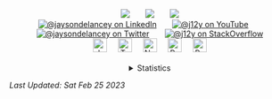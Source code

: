 <div id="writing" align="center">
  <a href="https://medium.com/@j12y" target="_blank"><img src="https://img.shields.io/badge/-Medium-12100E?style=for-the-badge&logo=Medium&logoColor=white"/></a>
    &nbsp; &nbsp; &nbsp;
  <a href="https://dev.to/@j12y" target="_blank"><img src="https://img.shields.io/badge/dev.to-0A0A0A?style=for-the-badge&logo=devdotto&logoColor=white"/></a>
    &nbsp; &nbsp; &nbsp;
  <a href="https://dolby.io/blog/author/jdela/" target="_blank"><img src="https://img.shields.io/badge/Dolby.io-0A0A0A?style=for-the-badge&logo=dolby&logoColor=white"/></a>
</div>


<div id="social" align="center">
  <a href="https://www.linkedin.com/in/jaysondelancey/" target="_blank"><img src="https://img.shields.io/badge/LinkedIn-0077B5?style=flat-square&logo=linkedin&logoColor=white" alt="@jaysondelancey on LinkedIn"/></a>
  &nbsp; &nbsp; &nbsp;
  <a href="https://youtube.com/@j12y" target="_blank"><img src="https://img.shields.io/badge/YouTube-red?style=flat-square&logo=youtube&logoColor=white" alt="@j12y on YouTube"/></a>
  &nbsp; &nbsp; &nbsp;
  <a href="https://twitter.com/jaysondelancey" target="_blank"><img src="https://img.shields.io/badge/Twitter-blue?style=flat-square&logo=twitter&logoColor=white" alt="@jaysondelancey on Twitter"/></a>
  &nbsp; &nbsp; &nbsp;
  <a href="https://meta.stackoverflow.com/users/2233231/j12y" target="_blank"><img src="https://img.shields.io/badge/StackOverflow-orange?style=flat-square&logo=stackoverflow&logoColor=white" alt="@j12y on StackOverflow"/></a>
</div>


<div id="stack" align="center">
  <a href="https://github.com/j12y?tab=repositories&q=&type=&language=javascript&sort=" target="_blank"><img src="https://img.shields.io/badge/JavaScript-000000?logo=javascript&logoColor=F7DF1E" alt="JavaScript" title="JavaScript" height="25" /></a>
    &nbsp; &nbsp;
  <img src="https://img.shields.io/badge/TypeScript-000000?logo=typescript&logoColor=3178C6" alt="TypeScript" title="TypeScript" height="25" />
    &nbsp; &nbsp;
  <img src="https://img.shields.io/badge/Node.js-000000?logo=node.js&logoColor=339933" alt="Node.js" title="Node.js" height="25" />
    &nbsp; &nbsp;
  <img src="https://img.shields.io/badge/React Native-000000?logo=react&logoColor=61DAFB" alt="React Native" title="React Native" height="25" />
    &nbsp; &nbsp;
  <a href="https://github.com/j12y?tab=repositories&q=&type=&language=python&sort=" target="_blank"><img src="https://img.shields.io/badge/Python-000000?logo=python&logoColor=4B8BBE" alt="Python" title="Python" height="25" /></a>
</div>



<div>&nbsp;</div>

<details align="center">
  <summary align="center">Statistics</summary>
  <div>&nbsp;</div>
  <div>
    <p>Followers: 60</p>
    <p>Repos: 70</p>
  </div>
</details>



*Last Updated: Sat Feb 25 2023*